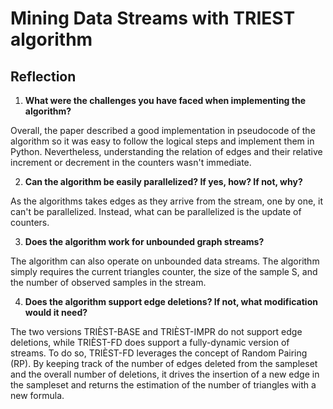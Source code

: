 # Mining Data Streams with TRIEST algorithm

## Reflection

1. **What were the challenges you have faced when implementing the algorithm?** 

Overall, the paper described a good implementation in pseudocode of the algorithm so it was easy to follow the logical steps and implement them in Python. Nevertheless, understanding the relation of edges and their relative increment or decrement in the counters wasn't immediate.

2. **Can the algorithm be easily parallelized? If yes, how? If not, why?**

As the algorithms takes edges as they arrive from the stream, one by one, it can't be parallelized. Instead, what can be parallelized is the update of counters.

3. **Does the algorithm work for unbounded graph streams?**

The algorithm can also operate on unbounded data streams. The algorithm simply requires the current triangles counter, the size of the sample S, and the number of observed samples in the stream.

4. **Does the algorithm support edge deletions? If not, what modification would it need?**

The two versions TRIÈST-BASE and TRIÈST-IMPR do not support edge deletions, while TRIÈST-FD does support a fully-dynamic version of streams. 
To do so, TRIÈST-FD leverages the concept of Random Pairing (RP). By keeping track of the number of edges deleted from the sampleset and the overall number of deletions, it drives the insertion of a new edge in the sampleset and returns the estimation of the number of triangles with a new formula.
